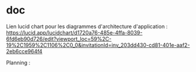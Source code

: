 # doc


Lien lucid chart pour les diagrammes d'architecture d'application : https://lucid.app/lucidchart/d1720a76-485e-4ffa-8039-6fd6eb90d726/edit?viewport_loc=59%2C-19%2C1959%2C1106%2C0_0&invitationId=inv_203dd430-cd81-401e-aaf2-2eb6cce964f4

Planning : 
